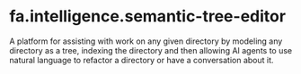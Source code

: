 # fa.intelligence.semantic-tree-editor
A platform for assisting with work on any given directory by modeling any directory as a tree, indexing the directory and then allowing AI agents to use natural language to refactor a directory or have a conversation about it. 
